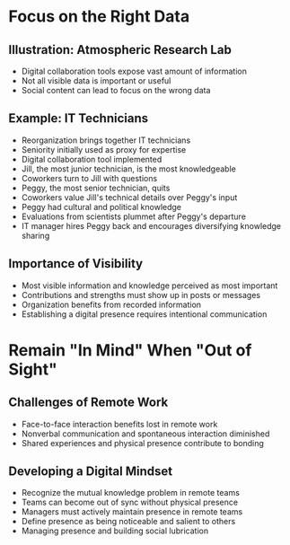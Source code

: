 # Focus on the Right Data

## Illustration: Atmospheric Research Lab

- Digital collaboration tools expose vast amount of information
- Not all visible data is important or useful
- Social content can lead to focus on the wrong data

## Example: IT Technicians

- Reorganization brings together IT technicians
- Seniority initially used as proxy for expertise
- Digital collaboration tool implemented
- Jill, the most junior technician, is the most knowledgeable
- Coworkers turn to Jill with questions
- Peggy, the most senior technician, quits
- Coworkers value Jill's technical details over Peggy's input
- Peggy had cultural and political knowledge
- Evaluations from scientists plummet after Peggy's departure
- IT manager hires Peggy back and encourages diversifying knowledge sharing

## Importance of Visibility

- Most visible information and knowledge perceived as most important
- Contributions and strengths must show up in posts or messages
- Organization benefits from recorded information
- Establishing a digital presence requires intentional communication

# Remain "In Mind" When "Out of Sight"

## Challenges of Remote Work

- Face-to-face interaction benefits lost in remote work
- Nonverbal communication and spontaneous interaction diminished
- Shared experiences and physical presence contribute to bonding

## Developing a Digital Mindset

- Recognize the mutual knowledge problem in remote teams
- Teams can become out of sync without physical presence
- Managers must actively maintain presence in remote teams
- Define presence as being noticeable and salient to others
- Managing presence and building social lubrication

